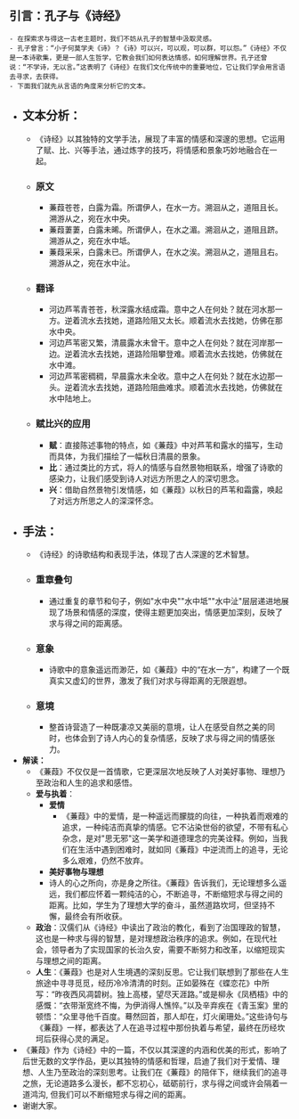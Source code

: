 ## **引言：孔子与《诗经》**
	- 在探索求与得这一古老主题时，我们不妨从孔子的智慧中汲取灵感。
	- 孔子曾言：“小子何莫学夫《诗》？《诗》可以兴，可以观，可以群，可以怨。”《诗经》不仅是一本诗歌集，更是一部人生哲学，它教会我们如何表达情感，如何理解世界。孔子还曾说：“不学诗，无以言。”这表明了《诗经》在我们文化传统中的重要地位，它让我们学会用言语去寻求，去获得。
	- 下面我们就先从言语的角度来分析它的文本。
- ## **文本分析：**
	- 《诗经》以其独特的文学手法，展现了丰富的情感和深邃的思想。它运用了赋、比、兴等手法，通过炼字的技巧，将情感和景象巧妙地融合在一起。
	- ### 原文
		- 蒹葭苍苍，白露为霜。所谓伊人，在水一方。溯洄从之，道阻且长。溯游从之，宛在水中央。
		- 蒹葭萋萋，白露未晞。所谓伊人，在水之湄。溯洄从之，道阻且跻。溯游从之，宛在水中坻。
		- 蒹葭采采，白露未已。所谓伊人，在水之涘。溯洄从之，道阻且右。溯游从之，宛在水中沚。
	- ### 翻译
		- 河边芦苇青苍苍，秋深露水结成霜。意中之人在何处？就在河水那一方。逆着流水去找她，道路险阻又太长。顺着流水去找她，仿佛在那水中央。
		- 河边芦苇密又繁，清晨露水未曾干。意中之人在何处？就在河岸那一边。逆着流水去找她，道路险阻攀登难。顺着流水去找她，仿佛就在水中滩。
		- 河边芦苇密稠稠，早晨露水未全收。意中之人在何处？就在水边那一头。逆着流水去找她，道路险阻曲难求。顺着流水去找她，仿佛就在水中陆地上。
	- ### 赋比兴的应用
		- **赋**：直接陈述事物的特点，如《蒹葭》中对芦苇和露水的描写，生动而具体，为我们描绘了一幅秋日清晨的景象。
		- **比**：通过类比的方式，将人的情感与自然景物相联系，增强了诗歌的感染力，让我们感受到诗人对远方所思之人的深切思念。
		- **兴**：借助自然景物引发情感，如《蒹葭》以秋日的芦苇和霜露，唤起了对远方所思之人的深深怀念。
- ## **手法：**
	- 《诗经》的诗歌结构和表现手法，体现了古人深邃的艺术智慧。
	- ### **重章叠句**
		- 通过重复的章节和句子，例如"水中央""水中坻""水中沚"层层递进地展现了场景和情感的深度，使得主题更加突出，情感更加深刻，反映了求与得之间的距离感。
	- ### **意象**
		- 诗歌中的意象遥远而渺茫，如《蒹葭》中的“在水一方”，构建了一个既真实又虚幻的世界，激发了我们对求与得距离的无限遐想。
	- ### **意境**
		- 整首诗营造了一种既凄凉又美丽的意境，让人在感受自然之美的同时，也体会到了诗人内心的复杂情感，反映了求与得之间的情感张力。
- **解读：**
	- 《蒹葭》不仅仅是一首情歌，它更深层次地反映了人对美好事物、理想乃至政治和人生的追求和感悟。
	- **爱与执着**：
		- **爱情**
			- 《蒹葭》中的爱情，是一种遥远而朦胧的向往，一种执着而艰难的追求，一种纯洁而真挚的情感。它不沾染世俗的欲望，不带有私心杂念，是对"思无邪"这一美学和道德理念的完美诠释。例如，当我们在生活中遇到困难时，就如同《蒹葭》中逆流而上的追寻，无论多么艰难，仍然不放弃。
		- **美好事物与理想**
		- 诗人的心之所向，亦是身之所往。《蒹葭》告诉我们，无论理想多么遥远，我们都应怀着一颗纯洁的心，不断追寻，不断缩短求与得之间的距离。比如，学生为了理想大学的奋斗，虽然道路坎坷，但坚持不懈，最终会有所收获。
	- **政治**：汉儒们从《诗经》中读出了政治的教化，看到了治国理政的智慧，这也是一种求与得的智慧，是对理想政治秩序的追求。例如，在现代社会，领导者为了实现国家的长治久安，需要不断努力和改革，以缩短现实与理想之间的距离。
	- **人生**：《蒹葭》也是对人生境遇的深刻反思。它让我们联想到了那些在人生旅途中寻寻觅觅，经历冷冷清清的时刻。正如晏殊在《蝶恋花》中所写：“昨夜西风凋碧树。独上高楼，望尽天涯路。”或是柳永《凤栖梧》中的感慨：“衣带渐宽终不悔，为伊消得人憔悴。”以及辛弃疾在《青玉案》里的顿悟：“众里寻他千百度。蓦然回首，那人却在，灯火阑珊处。”这些诗句与《蒹葭》一样，都表达了人在追寻过程中那份执着与希望，最终在历经坎坷后获得心灵的满足。
- 《蒹葭》作为《诗经》中的一篇，不仅以其深邃的内涵和优美的形式，影响了后世无数的文学作品，更以其独特的情感和哲理，启迪了我们对于爱情、理想、人生乃至政治的深刻思考。让我们在《蒹葭》的陪伴下，继续我们的追寻之旅，无论道路多么漫长，都不忘初心，砥砺前行，求与得之间或许会隔着一道鸿沟, 但我们可以不断缩短求与得之间的距离。
- 谢谢大家。